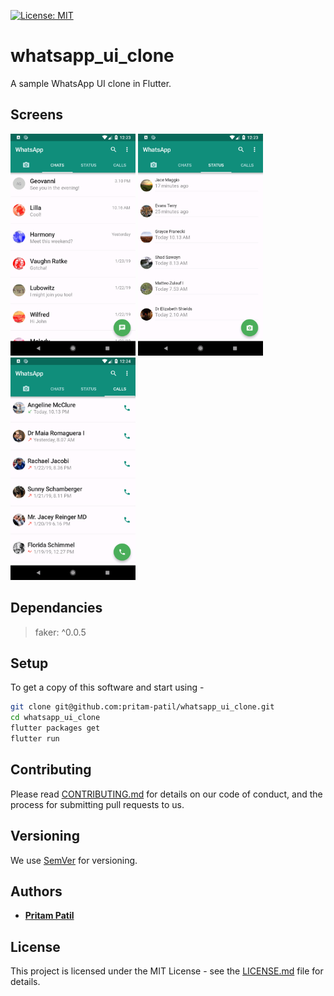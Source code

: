 [![License: MIT](https://img.shields.io/badge/License-MIT-orange.svg)](https://opensource.org/licenses/MIT)
# whatsapp_ui_clone

A sample WhatsApp UI clone in Flutter.

## Screens

<img src="https://github.com/pritam-patil/whatsapp_ui_clone/raw/master/android/screens/chats.png" alt="chat-screen" width="200" />

<img src="https://github.com/pritam-patil/whatsapp_ui_clone/raw/master/android/screens/status.png" alt="status-screen" width="200" />

<img src="https://github.com/pritam-patil/whatsapp_ui_clone/raw/master/android/screens/calls.png" alt="calls-screen" width="200" />

## Dependancies

> faker: ^0.0.5

## Setup

To get a copy of this software and start using -

```bash
git clone git@github.com:pritam-patil/whatsapp_ui_clone.git
cd whatsapp_ui_clone
flutter packages get
flutter run
```

## Contributing

Please read [CONTRIBUTING.md](./CONTRIBUTING.md) for details on our code of conduct, and the process for submitting pull requests to us.

## Versioning

We use [SemVer](http://semver.org/) for versioning.

## Authors

* [**Pritam Patil**](https://github.com/pritam-patil)

## License

This project is licensed under the MIT License - see the [LICENSE.md](./LICENSE.md) file for details.